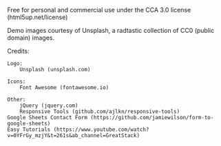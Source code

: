 Free for personal and commercial use under the CCA 3.0 license (html5up.net/license)

Demo images courtesy of Unsplash, a radtastic collection of CC0 (public domain) images.



Credits:

	Logo:
		Unsplash (unsplash.com)

	Icons:
		Font Awesome (fontawesome.io)

	Other:
		jQuery (jquery.com)
		Responsive Tools (github.com/ajlkn/responsive-tools)
    Google Sheets Contact Form (https://github.com/jamiewilson/form-to-google-sheets)
    Easy Tutorials (https://www.youtube.com/watch?v=0YFrGy_mzjY&t=261s&ab_channel=GreatStack)
